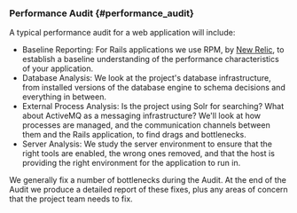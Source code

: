 ### Performance Audit {#performance_audit}

A typical performance audit for a web application will include:

* Baseline Reporting: For Rails applications we use RPM, by [New Relic](http://www.newrelic.com), to establish a baseline understanding of the performance characteristics of your application.
* Database Analysis: We look at the project's database infrastructure, from installed versions of the database engine to schema decisions and everything in between.
* External Process Analysis: Is the project using Solr for searching? What about ActiveMQ as a messaging infrastructure? We'll look at how processes are managed, and the communication channels between them and the Rails application, to find drags and bottlenecks.
* Server Analysis: We study the server environment to ensure that the right tools are enabled, the wrong ones removed, and that the host is providing the right environment for the application to run in.

We generally fix a number of bottlenecks during the Audit. At the end of the Audit we produce a detailed report of these fixes, plus any areas of concern that the project team needs to fix.